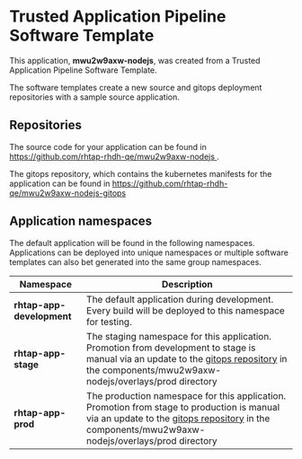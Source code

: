 # Trusted Application Pipeline Software Template

This application, **mwu2w9axw-nodejs**, was created from a Trusted Application Pipeline Software Template.

The software templates create a new source and gitops deployment repositories with a sample source application. 

## Repositories

The source code for your application can be found in [https://github.com/rhtap-rhdh-qe/mwu2w9axw-nodejs ](https://github.com/rhtap-rhdh-qe/mwu2w9axw-nodejs ).
 
The gitops repository, which contains the kubernetes manifests for the application can be found in 
[https://github.com/rhtap-rhdh-qe/mwu2w9axw-nodejs-gitops ](https://github.com/rhtap-rhdh-qe/mwu2w9axw-nodejs-gitops ) 

## Application namespaces 

The default application will be found in the following namespaces. Applications can be deployed into unique namespaces or multiple software templates can also bet generated into the same group namespaces.  

|  Namespace   |  Description   |  
| -------- | -------- |   
| **rhtap-app-development** | The default application during development. Every build will be deployed to this namespace for testing. | 
| **rhtap-app-stage** | The staging namespace for this application. Promotion from development to stage is manual via an update to the [gitops repository](https://github.com/rhtap-rhdh-qe/mwu2w9axw-nodejs-gitops ) in the components/mwu2w9axw-nodejs/overlays/prod directory |  
| **rhtap-app-prod** | The production namespace for this application. Promotion from stage to production is manual via an update to the [gitops repository](https://github.com/rhtap-rhdh-qe/mwu2w9axw-nodejs-gitops ) in the components/mwu2w9axw-nodejs/overlays/prod directory | 